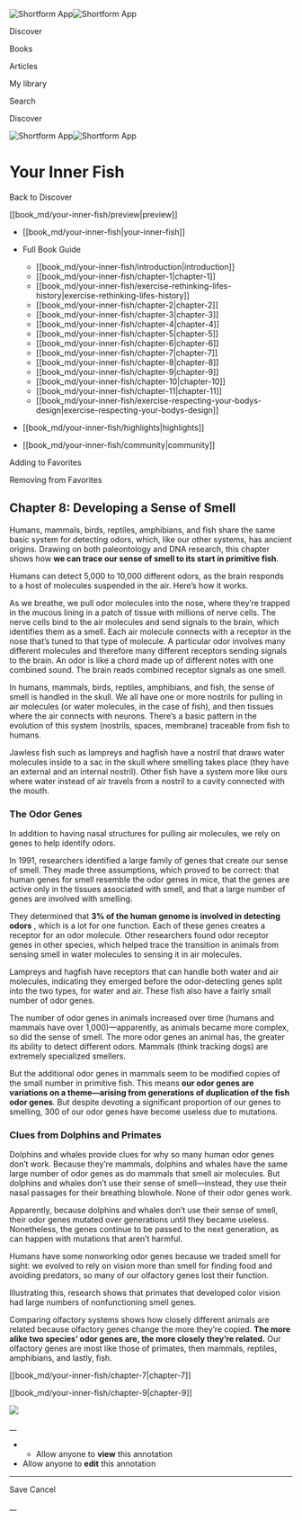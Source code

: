 ![Shortform App](/img/logo.36a2399e.svg)![Shortform App](/img/logo-dark.70c1b072.svg)

Discover

Books

Articles

My library

Search

Discover

![Shortform App](/img/logo.36a2399e.svg)![Shortform App](/img/logo-dark.70c1b072.svg)

# Your Inner Fish

Back to Discover

[[book_md/your-inner-fish/preview|preview]]

  * [[book_md/your-inner-fish|your-inner-fish]]
  * Full Book Guide

    * [[book_md/your-inner-fish/introduction|introduction]]
    * [[book_md/your-inner-fish/chapter-1|chapter-1]]
    * [[book_md/your-inner-fish/exercise-rethinking-lifes-history|exercise-rethinking-lifes-history]]
    * [[book_md/your-inner-fish/chapter-2|chapter-2]]
    * [[book_md/your-inner-fish/chapter-3|chapter-3]]
    * [[book_md/your-inner-fish/chapter-4|chapter-4]]
    * [[book_md/your-inner-fish/chapter-5|chapter-5]]
    * [[book_md/your-inner-fish/chapter-6|chapter-6]]
    * [[book_md/your-inner-fish/chapter-7|chapter-7]]
    * [[book_md/your-inner-fish/chapter-8|chapter-8]]
    * [[book_md/your-inner-fish/chapter-9|chapter-9]]
    * [[book_md/your-inner-fish/chapter-10|chapter-10]]
    * [[book_md/your-inner-fish/chapter-11|chapter-11]]
    * [[book_md/your-inner-fish/exercise-respecting-your-bodys-design|exercise-respecting-your-bodys-design]]
  * [[book_md/your-inner-fish/highlights|highlights]]
  * [[book_md/your-inner-fish/community|community]]



Adding to Favorites 

Removing from Favorites 

## Chapter 8: Developing a Sense of Smell

Humans, mammals, birds, reptiles, amphibians, and fish share the same basic system for detecting odors, which, like our other systems, has ancient origins. Drawing on both paleontology and DNA research, this chapter shows how **we can trace our sense of smell to its start in primitive fish**.

Humans can detect 5,000 to 10,000 different odors, as the brain responds to a host of molecules suspended in the air. Here’s how it works.

As we breathe, we pull odor molecules into the nose, where they’re trapped in the mucous lining in a patch of tissue with millions of nerve cells. The nerve cells bind to the air molecules and send signals to the brain, which identifies them as a smell. Each air molecule connects with a receptor in the nose that’s tuned to that type of molecule. A particular odor involves many different molecules and therefore many different receptors sending signals to the brain. An odor is like a chord made up of different notes with one combined sound. The brain reads combined receptor signals as one smell.

In humans, mammals, birds, reptiles, amphibians, and fish, the sense of smell is handled in the skull. We all have one or more nostrils for pulling in air molecules (or water molecules, in the case of fish), and then tissues where the air connects with neurons. There’s a basic pattern in the evolution of this system (nostrils, spaces, membrane) traceable from fish to humans.

Jawless fish such as lampreys and hagfish have a nostril that draws water molecules inside to a sac in the skull where smelling takes place (they have an external and an internal nostril). Other fish have a system more like ours where water instead of air travels from a nostril to a cavity connected with the mouth.

### The Odor Genes

In addition to having nasal structures for pulling air molecules, we rely on genes to help identify odors.

In 1991, researchers identified a large family of genes that create our sense of smell. They made three assumptions, which proved to be correct: that human genes for smell resemble the odor genes in mice, that the genes are active only in the tissues associated with smell, and that a large number of genes are involved with smelling.

They determined that **3% of the human genome is involved in detecting odors** , which is a lot for one function. Each of these genes creates a receptor for an odor molecule. Other researchers found odor receptor genes in other species, which helped trace the transition in animals from sensing smell in water molecules to sensing it in air molecules.

Lampreys and hagfish have receptors that can handle both water and air molecules, indicating they emerged before the odor-detecting genes split into the two types, for water and air. These fish also have a fairly small number of odor genes.

The number of odor genes in animals increased over time (humans and mammals have over 1,000)—apparently, as animals became more complex, so did the sense of smell. The more odor genes an animal has, the greater its ability to detect different odors. Mammals (think tracking dogs) are extremely specialized smellers.

But the additional odor genes in mammals seem to be modified copies of the small number in primitive fish. This means **our odor genes are variations on a theme—arising from generations of duplication of the fish odor genes**. But despite devoting a significant proportion of our genes to smelling, 300 of our odor genes have become useless due to mutations.

### Clues from Dolphins and Primates

Dolphins and whales provide clues for why so many human odor genes don’t work. Because they’re mammals, dolphins and whales have the same large number of odor genes as do mammals that smell air molecules. But dolphins and whales don’t use their sense of smell—instead, they use their nasal passages for their breathing blowhole. None of their odor genes work.

Apparently, because dolphins and whales don’t use their sense of smell, their odor genes mutated over generations until they became useless. Nonetheless, the genes continue to be passed to the next generation, as can happen with mutations that aren’t harmful.

Humans have some nonworking odor genes because we traded smell for sight: we evolved to rely on vision more than smell for finding food and avoiding predators, so many of our olfactory genes lost their function.

Illustrating this, research shows that primates that developed color vision had large numbers of nonfunctioning smell genes.

Comparing olfactory systems shows how closely different animals are related because olfactory genes change the more they’re copied. **The more alike two species’ odor genes are, the more closely they’re related.** Our olfactory genes are most like those of primates, then mammals, reptiles, amphibians, and lastly, fish.

[[book_md/your-inner-fish/chapter-7|chapter-7]]

[[book_md/your-inner-fish/chapter-9|chapter-9]]

![](https://bat.bing.com/action/0?ti=56018282&Ver=2&mid=2412451c-a037-4cda-a11a-12a3479aad80&sid=72e6e650642c11eeb2dd2161d176fe8d&vid=72e70890642c11eeb72d79fe7b6df2c6&vids=0&msclkid=N&pi=0&lg=en-US&sw=800&sh=600&sc=24&nwd=1&tl=Shortform%20%7C%20Book&p=https%3A%2F%2Fwww.shortform.com%2Fapp%2Fbook%2Fyour-inner-fish%2Fchapter-8&r=&lt=1047&evt=pageLoad&sv=1&rn=769714)

__

  *   * Allow anyone to **view** this annotation
  * Allow anyone to **edit** this annotation



* * *

Save Cancel

__



